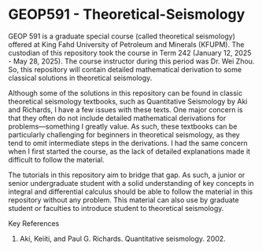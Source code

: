 # GEOP591 - Theoretical-Seismology

GEOP 591 is a graduate special course (called theoretical seismology) offered at King Fahd University of Petroleum and Minerals (KFUPM). The custodian of this repository took the course in Term 242 (January 12, 2025 - May 28, 2025). The course instructor during this period was Dr. Wei Zhou. So, this repository will contain detailed mathematical derivation to some classical solutions in theoretical seismology. 

Although some of the solutions in this repository can be found in classic theoretical seismology textbooks, such as Quantitative Seismology by Aki and Richards, I have a few issues with these texts. One major concern is that they often do not include detailed mathematical derivations for problems—something I greatly value. As such, these textbooks can be particularly challenging for beginners in theoretical seismology, as they tend to omit intermediate steps in the derivations. I had the same concern when I first started the course, as the lack of detailed explanations made it difficult to follow the material.

The tutorials in this repository aim to bridge that gap. As such, a junior or senior undergraduate student with a solid understanding of key concepts in integral and differential calculus should be able to follow the material in this repository without any problem. This material can also use by graduate student or faculties to introduce student to theoretical seismology.

Key References

1. Aki, Keiiti, and Paul G. Richards. Quantitative seismology. 2002.
